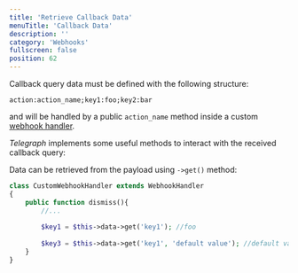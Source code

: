 ```yaml
---
title: 'Retrieve Callback Data'
menuTitle: 'Callback Data'
description: ''
category: 'Webhooks'
fullscreen: false 
position: 62
---
```


Callback query data must be defined with the following structure:

```
action:action_name;key1:foo;key2:bar
```

and will be handled by a public `action_name` method inside a custom [webhook handler](webhooks/overview). 

*Telegraph* implements some useful methods to interact with the received callback query:


Data can be retrieved from the payload using `->get()` method:

```php
class CustomWebhookHandler extends WebhookHandler
{
    public function dismiss(){
        //...
        
        $key1 = $this->data->get('key1'); //foo
        
        $key3 = $this->data->get('key1', 'default value'); //default value
    }
}
```


